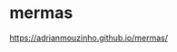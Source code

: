 # mermas

<a href="https://adrianmouzinho.github.io/mermas/"> https://adrianmouzinho.github.io/mermas/</a>
